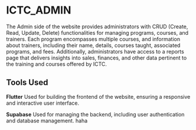 # ICTC_ADMIN

The Admin side of the website provides administrators with CRUD (Create, Read,
Update, Delete) functionalities for managing programs, courses, and trainers. Each program
encompasses multiple courses, and information about trainers, including their name, details,
courses taught, associated programs, and fees. Additionally, administrators have access to a
reports page that delivers insights into sales, finances, and other data pertinent to the training and
courses offered by ICTC.

## Tools Used

**Flutter**
Used for building the frontend of the website, ensuring a responsive and interactive user interface.

**Supabase**
Used for managing the backend, including user authentication and database management.
haha